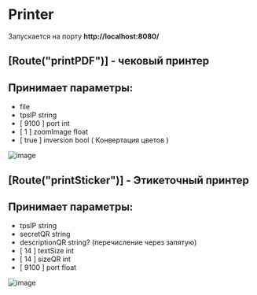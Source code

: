# Printer

 Запускается на порту **http://localhost:8080/**

## [Route("printPDF")] - чековый принтер
## Принимает параметры:
  - file
  - tpsIP          string
  - [ 9100 ] port        int 
  - [ 1 ] zoomImage      float
  - [ true ] inversion   bool ( Конвертация цветов )

![image](https://github.com/user-attachments/assets/d11f1f1d-a544-4741-ac14-2646fca9cfc0)


## [Route("printSticker")] - Этикеточный принтер
## Принимает параметры:
  - tpsIP			string
  - secretQR		string
  - descriptionQR	string? (перечисление через запятую)
  - [ 14 ] textSize	int 
  - [ 14 ] sizeQR	int 
  - [ 9100 ] port	float
 
![image](https://github.com/user-attachments/assets/b749fc44-e4f3-42c8-932c-8fe369053b9b)
